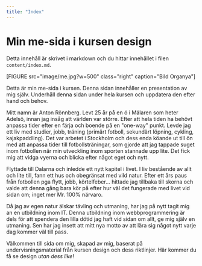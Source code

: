 ```yaml
---
title: "Index"
---
```

Min me-sida i kursen design
=

Detta innehåll är skrivet i markdown och du hittar innehållet i filen `content/index.md`.

[FIGURE src="image/me.jpg?w=500" class="right" caption="Bild Organya"]

Detta är min me-sida i kursen. Denna sidan innehåller en presentation av mig själv. Underhåll denna sidan under hela kursen och uppdatera den efter hand och behov.

Mitt namn är Anton Rönnberg. Levt 25 år på en ö i Mälaren som heter Adelsö, innan jag insåg att världen var större.
Efter att hela tiden ha behövt anpassa tider efter en färja och boende på en "one-way" punkt. Levde jag ett liv med
studier, jobb, träning (primärt fotboll, sekundärt löpning, cykling, kajakpaddling). Det var arbetet i Stockholm och dess enda köande ut till ön med att anpassa tider till fotbollsträningar, som gjorde att jag tappade suget inom fotbollen när min utveckling inom sporten stannade upp lite. Det fick mig att vidga vyerna och blicka efter något eget och nytt.

Flyttade till Dalarna och inledde ett nytt kapitel i livet. I liv bestående av allt och lite till, fann ett hus och
obegränsat med vild natur. Efter ett års paus från fotbollen pga flytt, jobb, körtelfeber... hittade jag tillbaka till skorna och valde att denna gång bara kör på efter hur väl det fungerade med livet vid sidan om; inget mer Mr. 100% närvaro.

Då jag av egen natur älskar tävling och utmaning, har jag på nytt tagit mig an en utbildning inom IT. Denna utbildning inom webbprogrammering är dels för att spendera den lilla dötid jag haft vid sidan om allt, ge mig själv en utmaning. Sen har jag insett att mitt nya motto av att lära sig något nytt varje dag kommer väl till pass.

Välkommen till sida om mig, skapad av mig, baserat på undervisningsmaterial från kursen design och dess riktlinjer.
Här kommer du få se design *utan dess like*!
